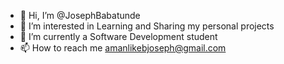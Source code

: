 - 👋 Hi, I’m @JosephBabatunde
- 👀 I’m interested in Learning and Sharing my personal projects
- 🌱 I’m currently a Software Development student
- 📫 How to reach me amanlikebjoseph@gmail.com


<!---
JosephBabatunde/JosephBabatunde is a ✨ special ✨ repository because its `README.md` (this file) appears on your GitHub profile.
You can click the Preview link to take a look at your changes.
--->
